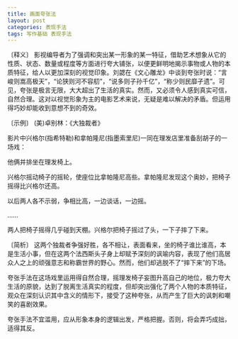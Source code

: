 ```yaml
---
title: 画面夸张法
layout: post
categories: 表现手法
tags: 写作基础 表现手法
---
```


〔释义〕 影视编导者为了强调和突出某一形象的某一特征，借助艺术想象从它的性质、状态、数量或程度等方面进行夸大铺张，以便更鲜明地揭示事物或人物的本质特征，给人以更加深刻的视觉印象。刘勰在《文心雕龙》中谈到夸张时说：“言峻则嵩高极天”，“论狭则河不容舠”，“说多则子孙千亿”，“称少则民靡孑遗”。可见，夸张是极言无限，大大超出了生活的真实。然而，又必须令人感到真实可信，自然合理。这对以视觉形象为主的电影艺术来说，无疑是难以解决的矛盾。但运用得巧妙却能收到意想不到的奇效。

〔示例〕 (美)卓别林：《大独裁者》

影片中兴格尔(指希特勒)和拿帕隆尼(指墨索里尼)一同在理发店里准备刮胡子的一场戏：

他俩并排坐在理发椅上。

兴格尔摇动椅子的摇轮，使座位比拿帕隆尼高些。拿帕隆尼发现这个奥妙，把椅子摇得比兴格尔还高。

以后两人各不示弱，争相比高，一边谈话，一边摇。

……

两人把椅子摇得几乎碰到天棚。兴格尔把椅子摇过了头，一下子摔了下来。

〔简析〕 这两个独裁者争强好胜，各不相让，表面看来，坐的椅子谁比谁高，本是生活小事，但在这两个法西斯头子身上却赋予深刻的讽喻内容，表现了他们高居众人之上的顽强意志和称霸世界的野心。然而，他们却逃脱不了“摔下来”的下场。

夸张手法在这场戏里运用得自然合理，摇理发椅子妄图升高自己的地位，极力夸大生活的原貌，达到了脱离生活真实的程度，但却突出强化了两个人物的本质特征，观众在深刻认识其中含义的情形下，接受了这种夸张，从而产生了巨大的讽刺和嘲笑的喜剧效果。

夸张手法不宜滥用，应从形象本身的逻辑出发，严格把握。否则，将会弄巧成拙，适得其反。 